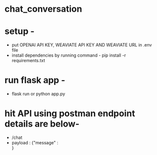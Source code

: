 # chat_conversation
# setup - 
- put OPENAI API KEY, WEAVIATE API KEY AND WEAVIATE URL in .env file 
- install dependencies by running command - pip install -r requirements.txt 

# run flask app - 
- flask run or python app.py 

# hit API using postman endpoint details are below-
- /chat 
- payload : {"message" : <search query>}
